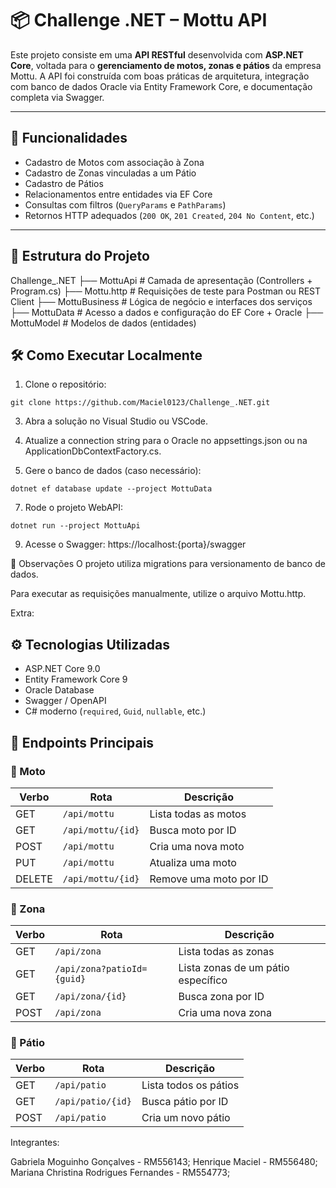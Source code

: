 # 📦 Challenge .NET – Mottu API

Este projeto consiste em uma **API RESTful** desenvolvida com **ASP.NET Core**, voltada para o **gerenciamento de motos, zonas e pátios** da empresa Mottu. A API foi construída com boas práticas de arquitetura, integração com banco de dados Oracle via Entity Framework Core, e documentação completa via Swagger.

---

## 🚀 Funcionalidades

- Cadastro de Motos com associação à Zona
- Cadastro de Zonas vinculadas a um Pátio
- Cadastro de Pátios
- Relacionamentos entre entidades via EF Core
- Consultas com filtros (`QueryParams` e `PathParams`)
- Retornos HTTP adequados (`200 OK`, `201 Created`, `204 No Content`, etc.)

---

## 🧱 Estrutura do Projeto

 Challenge_.NET
├── MottuApi # Camada de apresentação (Controllers + Program.cs)
      ├── Mottu.http # Requisições de teste para Postman ou REST Client
├── MottuBusiness # Lógica de negócio e interfaces dos serviços
├── MottuData # Acesso a dados e configuração do EF Core + Oracle
├── MottuModel # Modelos de dados (entidades)

## 🛠️ Como Executar Localmente

1. Clone o repositório:
```
git clone https://github.com/Maciel0123/Challenge_.NET.git
```
3. Abra a solução no Visual Studio ou VSCode.

4. Atualize a connection string para o Oracle no appsettings.json ou na ApplicationDbContextFactory.cs.

5. Gere o banco de dados (caso necessário):
```
dotnet ef database update --project MottuData
```
7. Rode o projeto WebAPI:
```
dotnet run --project MottuApi
```
9. Acesse o Swagger:
https://localhost:{porta}/swagger

📎 Observações
O projeto utiliza migrations para versionamento de banco de dados.

Para executar as requisições manualmente, utilize o arquivo Mottu.http.

Extra:

## ⚙️ Tecnologias Utilizadas

- ASP.NET Core 9.0
- Entity Framework Core 9
- Oracle Database
- Swagger / OpenAPI
- C# moderno (`required`, `Guid`, `nullable`, etc.)
  
## 📌 Endpoints Principais

### 🔸 Moto

| Verbo | Rota                        | Descrição                |
|-------|-----------------------------|--------------------------|
| GET   | `/api/mottu`               | Lista todas as motos     |
| GET   | `/api/mottu/{id}`          | Busca moto por ID        |
| POST  | `/api/mottu`               | Cria uma nova moto       |
| PUT   | `/api/mottu`               | Atualiza uma moto        |
| DELETE| `/api/mottu/{id}`          | Remove uma moto por ID   |

### 🔸 Zona

| Verbo | Rota                        | Descrição                         |
|-------|-----------------------------|-----------------------------------|
| GET   | `/api/zona`                | Lista todas as zonas              |
| GET   | `/api/zona?patioId={guid}` | Lista zonas de um pátio específico |
| GET   | `/api/zona/{id}`           | Busca zona por ID                 |
| POST  | `/api/zona`                | Cria uma nova zona                |

### 🔸 Pátio

| Verbo | Rota                        | Descrição             |
|-------|-----------------------------|-----------------------|
| GET   | `/api/patio`              | Lista todos os pátios |
| GET   | `/api/patio/{id}`         | Busca pátio por ID    |
| POST  | `/api/patio`              | Cria um novo pátio    |


Integrantes:

Gabriela Moguinho Gonçalves - RM556143;
Henrique Maciel - RM556480;
Mariana Christina Rodrigues Fernandes - RM554773;
